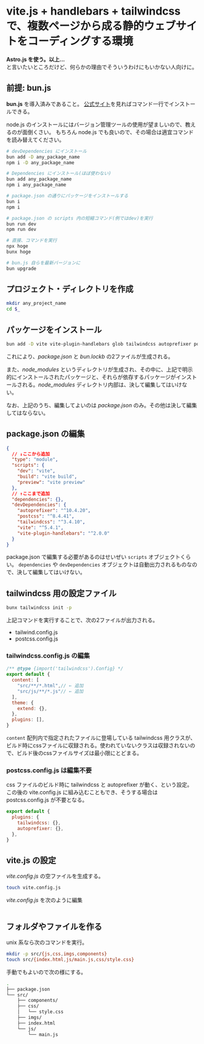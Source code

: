 # vite.js + handlebars + tailwindcss で、複数ページから成る静的ウェブサイトをコーディングする環境

**Astro.js を使う。以上...**  
と言いたいところだけど、何らかの理由でそういうわけにもいかない人向けに。

## 前提: bun.js

**bun.js** を導入済みであること。 
[公式サイト](https://bun.sh/)を見ればコマンド一行でインストールできる。 

node.js のインストールにはバージョン管理ツールの使用が望ましいので、教えるのが面倒くさい。 
もちろん node.js でも良いので、その場合は適宜コマンドを読み替えてください。

```bash
# devDependencies にインストール
bun add -D any_package_name
npm i -D any_package_name

# Dependencies にインストール(ほぼ使わない)
bun add any_package_name
npm i any_package_name

# package.json の通りにパッケージをインストールする
bun i
npm i

# package.json の scripts 内の短縮コマンド(例ではdev)を実行
bun run dev
npm run dev

# 直接、コマンドを実行
npx hoge
bunx hoge

# bun.js 自らを最新バージョンに
bun upgrade
```

## プロジェクト・ディレクトリを作成

```bash
mkdir any_project_name
cd $_
```

## パッケージをインストール

```bash
bun add -D vite vite-plugin-handlebars glob tailwindcss autoprefixer postcss
```

これにより、*package.json* と *bun.lockb* の2ファイルが生成される。

また、*node_modules* というディレクトリが生成され、その中に、上記で明示的にインストールされたパッケージと、それらが依存するパッケージがインストールされる。*node_modules* ディレクトリ内部は、決して編集してはいけない。

なお、上記のうち、編集してよいのは *package.json* のみ。その他は決して編集してはならない。


## package.json の編集

```json
{
  // ↓ここから追加
  "type": "module",
  "scripts": {
    "dev": "vite",
    "build": "vite build",
    "preview": "vite preview"
  },
  // ↑ここまで追加
  "dependencies": {},
  "devDependencies": {
    "autoprefixer": "^10.4.20",
    "postcss": "^8.4.41",
    "tailwindcss": "^3.4.10",
    "vite": "^5.4.1",
    "vite-plugin-handlebars": "^2.0.0"
  }
}
```

package.json で編集する必要があるのはせいぜい `scripts` オブジェクトくらい。 `dependencies` や `devDependencies` オブジェクトは自動出力されるものなので、決して編集してはいけない。


##  tailwindcss 用の設定ファイル

```bash
bunx tailwindcss init -p
```

上記コマンドを実行することで、次の2ファイルが出力される。

- tailwind.config.js
- postcss.config.js

### tailwindcss.config.js の編集

```js
/** @type {import('tailwindcss').Config} */
export default {
  content: [
    "src/**/*.html",// ← 追加
    "src/js/**/*.js"// ← 追加
  ],
  theme: {
    extend: {},
  },
  plugins: [],
}
```

`content` 配列内で指定されたファイルに登場している tailwindcss 用クラスが、ビルド時にcssファイルに収録される。使われていないクラスは収録されないので、ビルド後のcssファイルサイズは最小限にとどまる。


### postcss.config.js は編集不要

css ファイルのビルド時に tailwindcss と autoprefixer が動く、という設定。この後の vite.config.js に組み込むこともでき、そうする場合は postcss.config.js が不要となる。

```js
export default {
  plugins: {
    tailwindcss: {},
    autoprefixer: {},
  },
}
```


## vite.js の設定

*vite.config.js* の空ファイルを生成する。

```bash
touch vite.config.js
```

*vite.config.js* を次のように編集

```js

```


## フォルダやファイルを作る

unix 系なら次のコマンドを実行。

```bash
mkdir -p src/{js,css,imgs,components}
touch src/{index.html,js/main.js,css/style.css}
```

手動でもよいので次の様にする。

```bash
.
├── package.json
└── src/
    ├── components/
    ├── css/
    │   └── style.css
    ├── imgs/
    ├── index.html
    └── js/
        └── main.js
```
